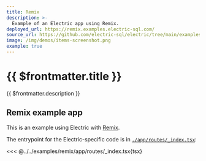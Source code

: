 ```yaml
---
title: Remix
description: >-
  Example of an Electric app using Remix.
deployed_url: https://remix.examples.electric-sql.com/
source_url: https://github.com/electric-sql/electric/tree/main/examples/nextjs
image: /img/demos/items-screenshot.png
example: true
---
```


# {{ $frontmatter.title }}

{{ $frontmatter.description }}

<DemoCTAs :demo="$frontmatter" />

## Remix example app

This is an example using Electric with [Remix](https://remix.run/).

The entrypoint for the Electric-specific code is in [`./app/routes/_index.tsx`](https://github.com/electric-sql/electric/blog/main/examples/remix/app/routes/_index.tsx):

<<< @../../examples/remix/app/routes/_index.tsx{tsx}

<DemoCTAs :demo="$frontmatter" />
